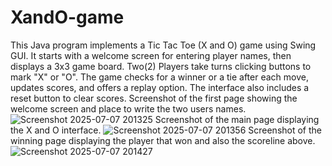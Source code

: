 # XandO-game
This Java program implements a Tic Tac Toe (X and O) game using Swing GUI. It starts with a welcome screen for entering player names, then displays a 3x3 game board. Two(2) Players take turns clicking buttons to mark "X" or "O". The game checks for a winner or a tie after each move, updates scores, and offers a replay option. The interface also includes a reset button to clear scores.
Screenshot of the first page showing the welcome screen and place to write the two users names.
![Screenshot 2025-07-07 201325](https://github.com/user-attachments/assets/a2384ee4-f1d1-44f1-80f0-1273bc4cb085)
Screenshot of the main page displaying the X and O interface.
![Screenshot 2025-07-07 201356](https://github.com/user-attachments/assets/58267eb7-2372-4a18-b342-9f41cd981651)
Screenshot of the winning page displaying the player that won and also the scoreline above.
![Screenshot 2025-07-07 201427](https://github.com/user-attachments/assets/43d0c421-27e3-412b-acbe-a1fad2bcd358)

